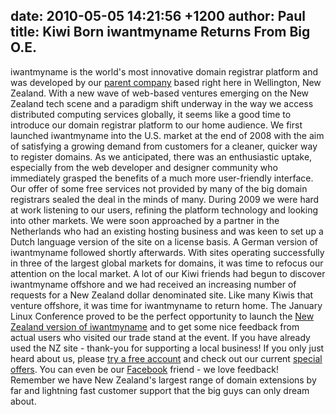 date: 2010-05-05 14:21:56 +1200
author: Paul
title: Kiwi Born iwantmyname Returns From Big O.E.
----

iwantmyname is the world's most innovative domain registrar platform and was developed by our [parent company](http://ideegeo.com) based right here in Wellington, New Zealand. With a new wave of web-based ventures emerging on the New Zealand tech scene and a paradigm shift underway in the way we access distributed computing services globally, it seems like a good time to introduce our domain registrar platform to our home audience.
We first launched iwantmyname into the U.S. market at the end of 2008 with the aim of satisfying a growing demand from customers for a cleaner, quicker way to register domains. As we anticipated, there was an enthusiastic uptake, especially from the web developer and designer community who immediately grasped the benefits of a much more user-friendly interface. Our offer of some free services not provided by many of the big domain registrars sealed the deal in the minds of many.
During 2009 we were hard at work listening to our users, refining the platform technology and looking into other markets. We were soon approached by a partner in the Netherlands who had an existing hosting business and was keen to set up a Dutch language version of the site on a license basis. A German version of iwantmyname followed shortly afterwards. With sites operating successfully in three of the largest global markets for domains, it was time to refocus our attention on the local market.
A lot of our Kiwi friends had begun to discover iwantmyname offshore and we had received an increasing number of requests for a New Zealand dollar denominated site. Like many Kiwis that venture offshore, it was time for iwantmyname to return home. The January Linux Conference proved to be the perfect opportunity to launch the [New Zealand version of iwantmyname](https://iwantmyname.co.nz) and to get some nice feedback from actual users who visited our trade stand at the event.
If you have already used the NZ site - thank-you for supporting a local business! If you only just heard about us, please [try a free account](https://iwantmyname.co.nz/signin) and check out our current [special offers](https://iwantmyname.co.nz/domain-promo-nz). You can even be our [Facebook](http://www.facebook.com/pages/iwantmyname-NZ/118040718222943?ref=ts) friend - we love feedback! Remember we have New Zealand's largest range of domain extensions by far and lightning fast customer support that the big guys can only dream about.
